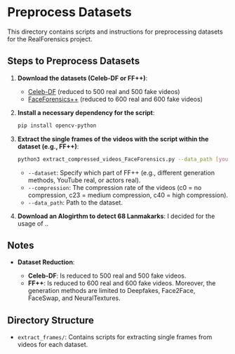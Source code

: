 # Preprocess Datasets

This directory contains scripts and instructions for preprocessing datasets for the RealForensics project.

## Steps to Preprocess Datasets

1. **Download the datasets (Celeb-DF or FF++)**:

    - [Celeb-DF](https://github.com/yuezunli/celeb-deepfakeforensics) (reduced to 500 real and 500 fake videos) 
    - [FaceForensics++](https://github.com/ondyari/FaceForensics) (reduced to 600 real and 600 fake videos)


2. **Install a necessary dependency for the script**:
    ```sh    
    pip install opencv-python
    ```

3. **Extract the single frames of the videos with the script within the dataset (e.g., FF++)**:
    ```sh    
    python3 extract_compressed_videos_FaceForensics.py --data_path [yourLocalPath]/RealForensics/data/Forensics --dataset all --compression c23
    ```
    - `--dataset`: Specify which part of FF++ (e.g., different generation methods, YouTube real, or actors real).
    - `--compression`: The compression rate of the videos (c0 = no compression, c23 = medium compression, c40 = high compression).
    - `--data_path`: Path to the dataset.


4. **Download an Alogirthm to detect 68 Lanmakarks**:
    I decided for the usage of ..

## Notes

- **Dataset Reduction**:
  
    - **Celeb-DF**: Is reduced to 500 real and 500 fake videos.
    - **FF++**: Is reduced to 600 real and 600 fake videos. Moreover, the generation methods are limited to Deepfakes, Face2Face, FaceSwap, and NeuralTextures.


## Directory Structure

- `extract_frames/`: Contains scripts for extracting single frames from videos for each dataset.
